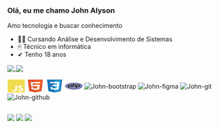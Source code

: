 ### Olá, eu me chamo John Alyson


Amo tecnologia e buscar conhecimento

- 👨‍🎓 Cursando Análise e Desenvolvimento de Sistemas
- 🖱 Técnico em informática
- ✔ Tenho 18 anos

<div> 
  <a href="https://github.com/johnalysonn/github-readme-stats">
    <img height="180em" align="center" src="https://github-readme-stats.vercel.app/api?username=johnalysonn&show_icons=true&theme=radical" />
  </a>
  <a href="https://github.com/johnalysonn/convoychat">
    <img height="180em" align="center" src="https://github-readme-stats.vercel.app/api/top-langs/?username=johnalysonn&layout=compact&theme=radical" />
  </a>
 </div>
 
 <div style="display: inline_block"><br>
  <img align="center" alt="John-Js" height="30" width="40" src="https://raw.githubusercontent.com/devicons/devicon/master/icons/javascript/javascript-plain.svg">
  <img align="center" alt="John-HTML" height="30" width="40" src="https://raw.githubusercontent.com/devicons/devicon/master/icons/html5/html5-original.svg">
  <img align="center" alt="John-CSS" height="30" width="40" src="https://raw.githubusercontent.com/devicons/devicon/master/icons/css3/css3-original.svg">
  <img align="center" alt="John-Python" height="30" width="40" src="https://raw.githubusercontent.com/devicons/devicon/master/icons/php/php-original.svg">
  <img align="center" alt="John-bootstrap" height="30" width="40" src="https://cdn.jsdelivr.net/gh/devicons/devicon/icons/bootstrap/bootstrap-original.svg">
  <img align="center" alt="John-figma" height="30" width="40" src="https://cdn.jsdelivr.net/gh/devicons/devicon/icons/figma/figma-original.svg">
  <img align="center" alt="John-git" height="30" width="40" src="https://cdn.jsdelivr.net/gh/devicons/devicon/icons/git/git-original.svg">
  <img align="center" alt="John-github" height="30" width="40" src="https://cdn.jsdelivr.net/gh/devicons/devicon/icons/github/github-original.svg">
</div>

##

<div> 
  <a href="https://instagram.com/johnalysonn" target="_blank"><img src="https://img.shields.io/badge/-Instagram-%23E4405F?style=for-the-badge&logo=instagram&logoColor=white" target="_blank"></a>
  <a href = "mailto:johnalyson6633@gmail.com"><img src="https://img.shields.io/badge/-Gmail-%23333?style=for-the-badge&logo=gmail&logoColor=white" target="_blank"></a>
  <a href="https://www.linkedin.com/in/john-alyson-989bb623a/" target="_blank"><img src="https://img.shields.io/badge/-LinkedIn-%230077B5?style=for-the-badge&logo=linkedin&logoColor=white" target="_blank"></a> 
</div>
